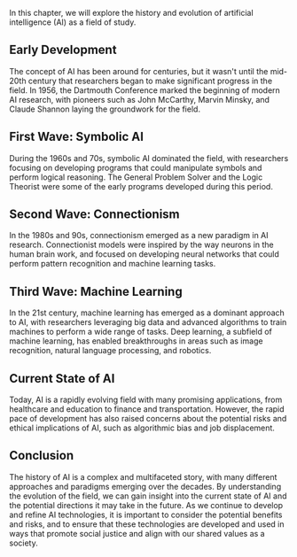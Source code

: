 
In this chapter, we will explore the history and evolution of artificial intelligence (AI) as a field of study.

Early Development
-----------------

The concept of AI has been around for centuries, but it wasn't until the mid-20th century that researchers began to make significant progress in the field. In 1956, the Dartmouth Conference marked the beginning of modern AI research, with pioneers such as John McCarthy, Marvin Minsky, and Claude Shannon laying the groundwork for the field.

First Wave: Symbolic AI
-----------------------

During the 1960s and 70s, symbolic AI dominated the field, with researchers focusing on developing programs that could manipulate symbols and perform logical reasoning. The General Problem Solver and the Logic Theorist were some of the early programs developed during this period.

Second Wave: Connectionism
--------------------------

In the 1980s and 90s, connectionism emerged as a new paradigm in AI research. Connectionist models were inspired by the way neurons in the human brain work, and focused on developing neural networks that could perform pattern recognition and machine learning tasks.

Third Wave: Machine Learning
----------------------------

In the 21st century, machine learning has emerged as a dominant approach to AI, with researchers leveraging big data and advanced algorithms to train machines to perform a wide range of tasks. Deep learning, a subfield of machine learning, has enabled breakthroughs in areas such as image recognition, natural language processing, and robotics.

Current State of AI
-------------------

Today, AI is a rapidly evolving field with many promising applications, from healthcare and education to finance and transportation. However, the rapid pace of development has also raised concerns about the potential risks and ethical implications of AI, such as algorithmic bias and job displacement.

Conclusion
----------

The history of AI is a complex and multifaceted story, with many different approaches and paradigms emerging over the decades. By understanding the evolution of the field, we can gain insight into the current state of AI and the potential directions it may take in the future. As we continue to develop and refine AI technologies, it is important to consider the potential benefits and risks, and to ensure that these technologies are developed and used in ways that promote social justice and align with our shared values as a society.

